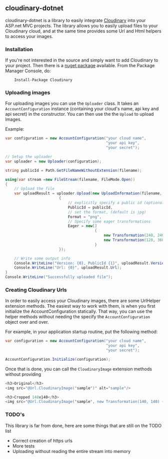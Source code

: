 ## cloudinary-dotnet
cloudinary-dotnet is a library to easily integrate [Cloudinary](http://cloudinary.com) into your ASP.net MVC projects. The library allows you to easily upload files to your Cloudinary cloud, and at the same time provides some Url and Html helpers to access your images.

### Installation
If you're not interested in the source and simply want to add Cloudinary to your project. Then there is a [nuget package](https://nuget.org/packages/Cloudinary) available. From the Package Manager Console, do:

        Install-Package Cloudinary

### Uploading images
For uploading images you can use the `Uploader` class. It takes an `AccountConfiguration` instance (containing your cloud's name, api key and api secret) in the constructor. You can then use the  the `Upload` to upload Images.

Example:
```csharp
var configuration = new AccountConfiguration("your cloud name",
                                             "your api key",
                                             "your secret");

// Setup the uploader
var uploader = new Uploader(configuration);

string publicId = Path.GetFileNameWithoutExtension(filename);

using(var stream =new FileStream(filename, FileMode.Open))
{
 	// Upload the file
    var uploadResult = uploader.Upload(new UploadInformation(filename, stream)
                        {
						 	// explicitly specify a public id (optional)
                            PublicId = publicId,
							// set the format, (default is jpg)
                            Format = "png",
							// Specify some eager transformations														 
                            Eager = new[]
                                        {
                                            new Transformation(240, 240),
                                            new Transformation(120, 360) { Crop = CropMode.Limit },
                                        }
                        });

	// Write some output info	
    Console.WriteLine("Version: {0}, PublicId {1}", uploadResult.Version, uploadResult.PublicId);
    Console.WriteLine("Url: {0}", uploadResult.Url);
}
Console.WriteLine("Successfully uploaded file");
```

### Creating Cloudinary Urls
In order to easily access your Cloudinary images, there are some UrlHelper extension methods. The easiest way to work
with them, is when you first initialize the AccountConfiguration statically. That way, you can use the helper methods
without needing the specify the `AccountConfiguration` object over and over. 

For example, in your application startup routine, put the following method:
```csharp
var configuration = new AccountConfiguration("your cloud name",
                                             "your api key",
                                             "your secret");

AccountConfiguration.Initialize(configuration);
```

Once that is done, you can call the `CloudinaryImage` extension methods without providing 
```csharp
<h3>Original</h3>
<img src="@Url.CloudinaryImage("sample")" alt="sample"/> 

<h3>Cropped 140x140</h3>
<img src="@Url.CloudinaryImage("sample", new Transformation(140, 140) { Crop = CropMode.Crop })" alt="cropped"/>
```

### TODO's
This library is far from done, here are some things that are still on the TODO list

* Correct creation of https urls
* More tests
* Uploading without reading the entire stream into memory
